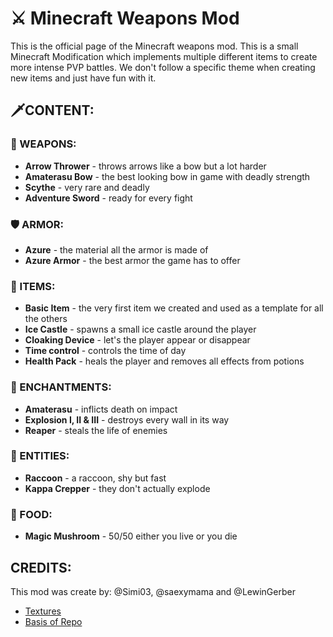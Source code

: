 # ⚔ Minecraft Weapons Mod

This is the official page of the Minecraft weapons mod. 
This is a small Minecraft Modification which implements
multiple different items to create more intense PVP battles.
We don't follow a specific theme when creating new items 
and just have fun with it.

## 🗡CONTENT:

### 🔫 WEAPONS:
  - **Arrow Thrower** - throws arrows like a bow but a lot harder
  - **Amaterasu Bow** - the best looking bow in game with deadly strength
  - **Scythe** - very rare and deadly
  - **Adventure Sword** - ready for every fight

### 🛡 ARMOR:
  - **Azure** - the material all the armor is made of
  - **Azure Armor** - the best armor the game has to offer

### 🎲 ITEMS:
  - **Basic Item** - the very first item we created and used as a template for all the others
  - **Ice Castle** - spawns a small ice castle around the player 
  - **Cloaking Device** - let's the player appear or disappear
  - **Time control** - controls the time of day
  - **Health Pack** - heals the player and removes all effects from potions

### 📙 ENCHANTMENTS: 
  - **Amaterasu** - inflicts death on impact
  - **Explosion I, II & III** - destroys every wall in its way
  - **Reaper** - steals the life of enemies

### 🦝 ENTITIES:
  - **Raccoon** - a raccoon, shy but fast
  - **Kappa Crepper** - they don't actually explode

### 🍜 FOOD:
  - **Magic Mushroom** - 50/50 either you live or you die


## CREDITS:
This mod was create by: @Simi03, @saexymama and @LewinGerber

+ [Textures](https://minecraft.novaskin.me/search?q=textures%20png)
+ [Basis of Repo](https://github.com/LewinGerber/src-Java-Modification-)
